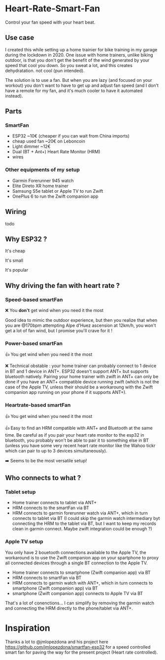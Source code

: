 # Heart-Rate-Smart-Fan

Control your fan speed with your heart beat.

## Use case

I created this while setting up a home trainier for bike training in my garage during the lockdown in 2020. One issue with home trainers, unlike biking outdoor, is that you don't get the benefit of the wind generated by your speed that cool you down. So you sweat a lot, and this creates dehydratation. not cool (pun intended). 

The solution is to use a fan. But when you are lazy (and focused on your workout) you don't want to have to get up and adjust fan speed (and  I don't have a remote for my fan, and it's much cooler to have it automated instead). 


## Parts 

### SmartFan

- ESP32 ~10€ (cheaper if you can wait from China imports)
- cheap used fan ~20€ on Leboncoin
- Light dimmer ~12€
- Dual (BT + Ant+) Heart Rate Monitor (HRM)
- wires

### Other equipments of my setup

- Garmin Forerunner 945 watch
- Elite Direto XR home trainer
- Samsung S5e tablet or Apple TV to run Zwift
- OnePlus 6 to run the Zwift companion app

## Wiring 
todo


## Why ESP32 ? 

It's cheap

It's small

It's popular



## Why driving the fan with heart rate ? 

### Speed-based smartFan 
❌ You **don't** get wind when you need it the most

Good idea to mimic the outdoor experience, but then you realize that when you are @170bpm attempting Alpe d'Huez ascension at 12km/h, you won't get a lot of fan wind, but I promise you'll crave for it !

### Power-based smartFan 
👍 You get wind when you need it the most

❌ Technical obstable : your home trainer can probably connect to 1 device in BT and 1 device in ANT+. ESP32 doesn't support ANT+ but supports bluetooth natively. Pairing your home trainer with zwift in ANT+ can only be done if you have an ANT+ compatible device running zwift (which is not the case of the Apple TV, unless their should be a workaroung with the Zwift companion app running on your phone if it supports ANT+). 

 
### Heartrate-based smartFan
👍 You get wind when you need it the most

👍 Easy to find an HRM compatible with ANT+ and Bluetooth at the same time. Be careful as if you pair your heart rate monitor to the esp32 in bluetooth, you probably won't be able to pair it to something else in BT (unless you have some very recent heart rate monitor like the Wahoo tickr which can pair to up to 3 devices simultaneously). 

➡️ Seems to be the most versatile setup! 

## Who connects to what ? 

### Tablet setup 

- Home trainer connects to tablet via ANT+
- HRM connects to the smartFan via BT
- HRM connects to garmin forerunner watch via ANT+, which in turn connects to tablet via BT (I could skip the garmin watch intermediary byt connecting the HRM to the tablet via BT, but I want to keep my records clean in garmin connect. Maybe zwift integration could be enough ?)

### Apple TV setup

You only have 2 bouetooth connections available to the Apple TV, the workaround is to use the Zwift companion app on your spartphone to proxy all connected devices through a single BT connection to the Apple TV.

- Home trainer connects to smartphone (Zwift companion app) via BT 
- HRM connects to smartFan via BT
- HRM connects to garmin watch with ANT+, which in turn connects to smartphone (Zwift companion app) via BT
- smartphone (Zwift companion app) connects to Apple TV via BT


That's a lot of conenctions... I can simplify by removing the garmin watch and connecting the HRM directly to the phone/tablet via ANT+.



# Inspiration 

Thanks a lot to @jmlopezdona and his project here https://github.com/jmlopezdona/smartfan-esp32 for a speed controlled smart fan for paving the way for the present project (Heart rate controlled). 


